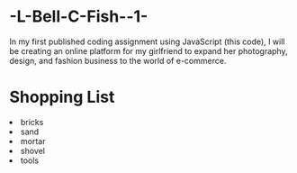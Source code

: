 # -L-Bell-C-Fish--1-
In my first published coding assignment using JavaScript (this code), I will be creating an online platform for my girlfriend to expand her photography, design, and fashion business to the world of e-commerce.
<h1>Shopping List</h1>
<u1>
	<li>bricks</li>
	<li>sand</li>
	<li>mortar</li>
	<li>shovel</li>
	<li>tools</li>
</ul>	  
